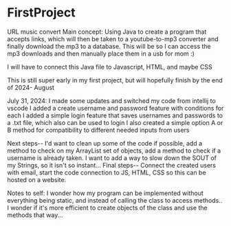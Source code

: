 # FirstProject
URL music convert
Main concept:
Using Java to create a program that accepts links, which will then be taken to a youtube-to-mp3 converter and finally download the mp3 to a database. This will be so I can access the mp3 downloads and then manually place them in a usb for mom :)

I will have to connect this Java file to Javascript, HTML, and maybe CSS

This is still super early in my first project, but will hopefully finish by the end of 2024- August


July 31, 2024:
    I made some updates and switched my code from intellij to vscode
    I added a create username and password feature with conditions for each
    I added a simple login feature that saves usernames and passwords to a .txt file, which also can be used to login
    I also created a simple option A or B method for compatibility to different needed inputs from users

Next steps-- 
I'd want to clean up some of the code if possible, add a method to check on my ArrayList set of objects, add a method to check if a username is already taken.
I want to add a way to slow down the SOUT of my Strings, so it isn't so instant...
Final steps--
Connect the created users with email, start the code connection to JS, HTML, CSS so this can be hosted on a website.

Notes to self:
    I wonder how my program can be implemented without everything being static, and instead of calling the class to access methods.. I wonder if it's more
    efficient to create objects of the class and use the methods that way...